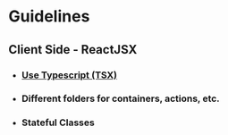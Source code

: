 # Guidelines

## Client Side - ReactJSX

 - ### [Use Typescript (TSX)](https://www.typescriptlang.org/docs/handbook/react.html)

 - ### Different folders for containers, actions, etc.

 - ###  Stateful Classes

